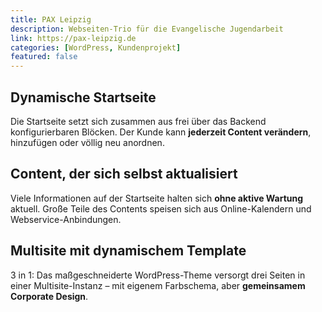 ```yaml
---
title: PAX Leipzig
description: Webseiten-Trio für die Evangelische Jugendarbeit
link: https://pax-leipzig.de
categories: [WordPress, Kundenprojekt]
featured: false
---
```


## Dynamische Startseite

Die Startseite setzt sich zusammen aus frei über das Backend konfigurierbaren Blöcken. Der Kunde kann **jederzeit Content verändern**, hinzufügen oder völlig neu anordnen.

## Content, der sich selbst aktualisiert

Viele Informationen auf der Startseite halten sich **ohne aktive Wartung** aktuell. Große Teile des Contents speisen sich aus Online-Kalendern und Webservice-Anbindungen.

## Multisite mit dynamischem Template

3 in 1: Das maßgeschneiderte WordPress-Theme versorgt drei Seiten in einer Multisite-Instanz – mit eigenem Farbschema, aber **gemeinsamem Corporate Design**.
